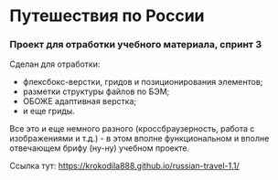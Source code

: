 # **Путешествия по России**
### **Проект для отработки учебного материала, спринт 3**

Сделан для отработки:
* флексбокс-верстки, гридов и позиционирования элементов;
* разметки структуры файлов по БЭМ;
* ОБОЖЕ адаптивная верстка;
* и еще гриды.

Все это и еще немного разного (кроссбраузерность, работа с изображениями и т.д.) - в этом вполне функциональном и вполне отвечающем брифу (ну-ну) учебном проекте.

Ссылка тут: https://krokodila888.github.io/russian-travel-1.1/